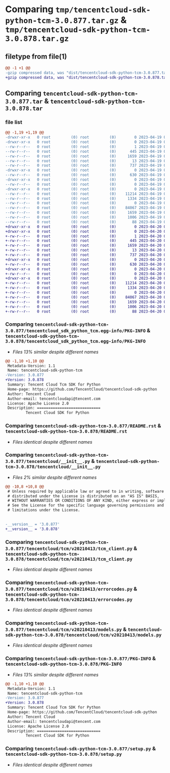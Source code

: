 # Comparing `tmp/tencentcloud-sdk-python-tcm-3.0.877.tar.gz` & `tmp/tencentcloud-sdk-python-tcm-3.0.878.tar.gz`

## filetype from file(1)

```diff
@@ -1 +1 @@
-gzip compressed data, was "dist/tencentcloud-sdk-python-tcm-3.0.877.tar", last modified: Wed Apr 19 09:36:06 2023, max compression
+gzip compressed data, was "dist/tencentcloud-sdk-python-tcm-3.0.878.tar", last modified: Thu Apr 20 00:45:15 2023, max compression
```

## Comparing `tencentcloud-sdk-python-tcm-3.0.877.tar` & `tencentcloud-sdk-python-tcm-3.0.878.tar`

### file list

```diff
@@ -1,19 +1,19 @@
-drwxr-xr-x   0 root         (0) root         (0)        0 2023-04-19 09:36:06.000000 tencentcloud-sdk-python-tcm-3.0.877/
-drwxr-xr-x   0 root         (0) root         (0)        0 2023-04-19 09:36:06.000000 tencentcloud-sdk-python-tcm-3.0.877/tencentcloud_sdk_python_tcm.egg-info/
--rw-r--r--   0 root         (0) root         (0)        1 2023-04-19 09:36:06.000000 tencentcloud-sdk-python-tcm-3.0.877/tencentcloud_sdk_python_tcm.egg-info/dependency_links.txt
--rw-r--r--   0 root         (0) root         (0)      445 2023-04-19 09:36:06.000000 tencentcloud-sdk-python-tcm-3.0.877/tencentcloud_sdk_python_tcm.egg-info/SOURCES.txt
--rw-r--r--   0 root         (0) root         (0)     1659 2023-04-19 09:36:06.000000 tencentcloud-sdk-python-tcm-3.0.877/tencentcloud_sdk_python_tcm.egg-info/PKG-INFO
--rw-r--r--   0 root         (0) root         (0)       13 2023-04-19 09:36:06.000000 tencentcloud-sdk-python-tcm-3.0.877/tencentcloud_sdk_python_tcm.egg-info/top_level.txt
--rw-r--r--   0 root         (0) root         (0)      737 2023-04-19 09:36:06.000000 tencentcloud-sdk-python-tcm-3.0.877/README.rst
-drwxr-xr-x   0 root         (0) root         (0)        0 2023-04-19 09:36:06.000000 tencentcloud-sdk-python-tcm-3.0.877/tencentcloud/
--rw-r--r--   0 root         (0) root         (0)      630 2023-04-19 09:36:06.000000 tencentcloud-sdk-python-tcm-3.0.877/tencentcloud/__init__.py
-drwxr-xr-x   0 root         (0) root         (0)        0 2023-04-19 09:36:06.000000 tencentcloud-sdk-python-tcm-3.0.877/tencentcloud/tcm/
--rw-r--r--   0 root         (0) root         (0)        0 2023-04-19 09:36:06.000000 tencentcloud-sdk-python-tcm-3.0.877/tencentcloud/tcm/__init__.py
-drwxr-xr-x   0 root         (0) root         (0)        0 2023-04-19 09:36:06.000000 tencentcloud-sdk-python-tcm-3.0.877/tencentcloud/tcm/v20210413/
--rw-r--r--   0 root         (0) root         (0)    11214 2023-04-19 09:36:06.000000 tencentcloud-sdk-python-tcm-3.0.877/tencentcloud/tcm/v20210413/tcm_client.py
--rw-r--r--   0 root         (0) root         (0)     1334 2023-04-19 09:36:06.000000 tencentcloud-sdk-python-tcm-3.0.877/tencentcloud/tcm/v20210413/errorcodes.py
--rw-r--r--   0 root         (0) root         (0)        0 2023-04-19 09:36:06.000000 tencentcloud-sdk-python-tcm-3.0.877/tencentcloud/tcm/v20210413/__init__.py
--rw-r--r--   0 root         (0) root         (0)    84067 2023-04-19 09:36:06.000000 tencentcloud-sdk-python-tcm-3.0.877/tencentcloud/tcm/v20210413/models.py
--rw-r--r--   0 root         (0) root         (0)     1659 2023-04-19 09:36:06.000000 tencentcloud-sdk-python-tcm-3.0.877/PKG-INFO
--rw-r--r--   0 root         (0) root         (0)     1006 2023-04-19 09:36:06.000000 tencentcloud-sdk-python-tcm-3.0.877/setup.py
--rw-r--r--   0 root         (0) root         (0)       88 2023-04-19 09:36:06.000000 tencentcloud-sdk-python-tcm-3.0.877/setup.cfg
+drwxr-xr-x   0 root         (0) root         (0)        0 2023-04-20 00:45:15.000000 tencentcloud-sdk-python-tcm-3.0.878/
+drwxr-xr-x   0 root         (0) root         (0)        0 2023-04-20 00:45:15.000000 tencentcloud-sdk-python-tcm-3.0.878/tencentcloud_sdk_python_tcm.egg-info/
+-rw-r--r--   0 root         (0) root         (0)        1 2023-04-20 00:45:15.000000 tencentcloud-sdk-python-tcm-3.0.878/tencentcloud_sdk_python_tcm.egg-info/dependency_links.txt
+-rw-r--r--   0 root         (0) root         (0)      445 2023-04-20 00:45:15.000000 tencentcloud-sdk-python-tcm-3.0.878/tencentcloud_sdk_python_tcm.egg-info/SOURCES.txt
+-rw-r--r--   0 root         (0) root         (0)     1659 2023-04-20 00:45:15.000000 tencentcloud-sdk-python-tcm-3.0.878/tencentcloud_sdk_python_tcm.egg-info/PKG-INFO
+-rw-r--r--   0 root         (0) root         (0)       13 2023-04-20 00:45:15.000000 tencentcloud-sdk-python-tcm-3.0.878/tencentcloud_sdk_python_tcm.egg-info/top_level.txt
+-rw-r--r--   0 root         (0) root         (0)      737 2023-04-20 00:45:15.000000 tencentcloud-sdk-python-tcm-3.0.878/README.rst
+drwxr-xr-x   0 root         (0) root         (0)        0 2023-04-20 00:45:15.000000 tencentcloud-sdk-python-tcm-3.0.878/tencentcloud/
+-rw-r--r--   0 root         (0) root         (0)      630 2023-04-20 00:45:15.000000 tencentcloud-sdk-python-tcm-3.0.878/tencentcloud/__init__.py
+drwxr-xr-x   0 root         (0) root         (0)        0 2023-04-20 00:45:15.000000 tencentcloud-sdk-python-tcm-3.0.878/tencentcloud/tcm/
+-rw-r--r--   0 root         (0) root         (0)        0 2023-04-20 00:45:15.000000 tencentcloud-sdk-python-tcm-3.0.878/tencentcloud/tcm/__init__.py
+drwxr-xr-x   0 root         (0) root         (0)        0 2023-04-20 00:45:15.000000 tencentcloud-sdk-python-tcm-3.0.878/tencentcloud/tcm/v20210413/
+-rw-r--r--   0 root         (0) root         (0)    11214 2023-04-20 00:45:15.000000 tencentcloud-sdk-python-tcm-3.0.878/tencentcloud/tcm/v20210413/tcm_client.py
+-rw-r--r--   0 root         (0) root         (0)     1334 2023-04-20 00:45:15.000000 tencentcloud-sdk-python-tcm-3.0.878/tencentcloud/tcm/v20210413/errorcodes.py
+-rw-r--r--   0 root         (0) root         (0)        0 2023-04-20 00:45:15.000000 tencentcloud-sdk-python-tcm-3.0.878/tencentcloud/tcm/v20210413/__init__.py
+-rw-r--r--   0 root         (0) root         (0)    84067 2023-04-20 00:45:15.000000 tencentcloud-sdk-python-tcm-3.0.878/tencentcloud/tcm/v20210413/models.py
+-rw-r--r--   0 root         (0) root         (0)     1659 2023-04-20 00:45:15.000000 tencentcloud-sdk-python-tcm-3.0.878/PKG-INFO
+-rw-r--r--   0 root         (0) root         (0)     1006 2023-04-20 00:45:15.000000 tencentcloud-sdk-python-tcm-3.0.878/setup.py
+-rw-r--r--   0 root         (0) root         (0)       88 2023-04-20 00:45:15.000000 tencentcloud-sdk-python-tcm-3.0.878/setup.cfg
```

### Comparing `tencentcloud-sdk-python-tcm-3.0.877/tencentcloud_sdk_python_tcm.egg-info/PKG-INFO` & `tencentcloud-sdk-python-tcm-3.0.878/tencentcloud_sdk_python_tcm.egg-info/PKG-INFO`

 * *Files 13% similar despite different names*

```diff
@@ -1,10 +1,10 @@
 Metadata-Version: 1.1
 Name: tencentcloud-sdk-python-tcm
-Version: 3.0.877
+Version: 3.0.878
 Summary: Tencent Cloud Tcm SDK for Python
 Home-page: https://github.com/TencentCloud/tencentcloud-sdk-python
 Author: Tencent Cloud
 Author-email: tencentcloudapi@tencent.com
 License: Apache License 2.0
 Description: ============================
         Tencent Cloud SDK for Python
```

### Comparing `tencentcloud-sdk-python-tcm-3.0.877/README.rst` & `tencentcloud-sdk-python-tcm-3.0.878/README.rst`

 * *Files identical despite different names*

### Comparing `tencentcloud-sdk-python-tcm-3.0.877/tencentcloud/__init__.py` & `tencentcloud-sdk-python-tcm-3.0.878/tencentcloud/__init__.py`

 * *Files 2% similar despite different names*

```diff
@@ -10,8 +10,8 @@
 # Unless required by applicable law or agreed to in writing, software
 # distributed under the License is distributed on an "AS IS" BASIS,
 # WITHOUT WARRANTIES OR CONDITIONS OF ANY KIND, either express or implied.
 # See the License for the specific language governing permissions and
 # limitations under the License.
 
 
-__version__ = '3.0.877'
+__version__ = '3.0.878'
```

### Comparing `tencentcloud-sdk-python-tcm-3.0.877/tencentcloud/tcm/v20210413/tcm_client.py` & `tencentcloud-sdk-python-tcm-3.0.878/tencentcloud/tcm/v20210413/tcm_client.py`

 * *Files identical despite different names*

### Comparing `tencentcloud-sdk-python-tcm-3.0.877/tencentcloud/tcm/v20210413/errorcodes.py` & `tencentcloud-sdk-python-tcm-3.0.878/tencentcloud/tcm/v20210413/errorcodes.py`

 * *Files identical despite different names*

### Comparing `tencentcloud-sdk-python-tcm-3.0.877/tencentcloud/tcm/v20210413/models.py` & `tencentcloud-sdk-python-tcm-3.0.878/tencentcloud/tcm/v20210413/models.py`

 * *Files identical despite different names*

### Comparing `tencentcloud-sdk-python-tcm-3.0.877/PKG-INFO` & `tencentcloud-sdk-python-tcm-3.0.878/PKG-INFO`

 * *Files 13% similar despite different names*

```diff
@@ -1,10 +1,10 @@
 Metadata-Version: 1.1
 Name: tencentcloud-sdk-python-tcm
-Version: 3.0.877
+Version: 3.0.878
 Summary: Tencent Cloud Tcm SDK for Python
 Home-page: https://github.com/TencentCloud/tencentcloud-sdk-python
 Author: Tencent Cloud
 Author-email: tencentcloudapi@tencent.com
 License: Apache License 2.0
 Description: ============================
         Tencent Cloud SDK for Python
```

### Comparing `tencentcloud-sdk-python-tcm-3.0.877/setup.py` & `tencentcloud-sdk-python-tcm-3.0.878/setup.py`

 * *Files identical despite different names*


